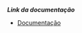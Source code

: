 ***Link da documentação***

- [Documentação](https://documenter.getpostman.com/view/18676122/UyxbsAPe)